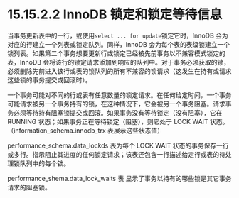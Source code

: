 # 15.15.2.2 InnoDB 锁定和锁定等待信息

当事务更新表中的一行，或使用`select ... for update`锁定它时，InnoDB 会为对应的行建立一个列表或锁定队列。同样，InnoDB  会为每个表的表级锁建立一个锁列表。如果第二个事务想要更新行或锁定已经被先前事务以不兼容模式锁定的表，InnoDB 会将该行的锁定请求添加到响应的队列中。对于事务必须获取的锁，必须删除先前进入该行或表的锁队列的所有不兼容的锁请求（这发生在持有或请求这些锁的事务提交或回滚时）。

一个事务可能对不同的行或表有任意数量的锁定请求。在任何给定时间，一个事务可能请求被另一个事务持有的锁，在这种情况下，它会被另一个事务阻塞。请求事务必须等待持有阻塞锁提交或回滚。如果事务没有等待锁定（没有阻塞），它在 RUNNING 状态；如果事务正在等待锁定（阻塞），则它处于 LOCK WAIT 状态。（information_schema.innodb_trx 表展示这些状态值）

performance_schema.data_lockds 表为每个 LOCK WAIT 状态的事务保存一行或多行。指示阻止其进度的任何锁定请求；该表还包含一行描述给定行或表的待处理锁队列中的每个锁。

performance_shema.data_lock_waits 表 显示了事务以持有的哪些锁是其它事务请求的阻塞锁。
